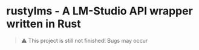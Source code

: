 # rustylms - A LM-Studio API wrapper written in Rust
> ⚠️ This project is still not finished! Bugs may occur
